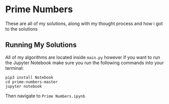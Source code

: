 # Prime Numbers

These are all of my solutions, along with my thought process and how i got to the solutions

## Running My Solutions

All of my algorithms are located inside `main.py` however if you want to run the Jupyter Notebook make sure you run the following commands into your terminal:
```
pip3 install Notebook
cd prime-numbers-master
jupyter notebook
```

Then navigate to `Prime Numbers.ipynb`
